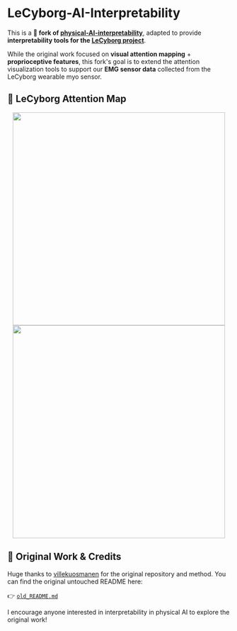 # LeCyborg-AI-Interpretability

This is a **🚧 fork of [physical-AI-interpretability](https://github.com/villekuosmanen/physical-AI-interpretability)**, adapted to provide **interpretability tools for the [LeCyborg project](https://github.com/Mr-C4T/LeCyborg)**.

While the original work focused on **visual attention mapping** + **proprioceptive features**, this fork's goal is to extend the attention visualization tools to support our **EMG sensor data** collected from the LeCyborg wearable myo sensor.

## 🧠 LeCyborg Attention Map

<p align="center">
  <img src="assets/emg_dataset.gif" width="480">
  <img src="assets/emg_attention.gif" width="480">
</p>

## 📖 Original Work & Credits

Huge thanks to [villekuosmanen](https://github.com/villekuosmanen) for the original repository and method. You can find the original untouched README here:

👉 [`old_README.md`](./old_README.md)

I encourage anyone interested in interpretability in physical AI to explore the original work!

